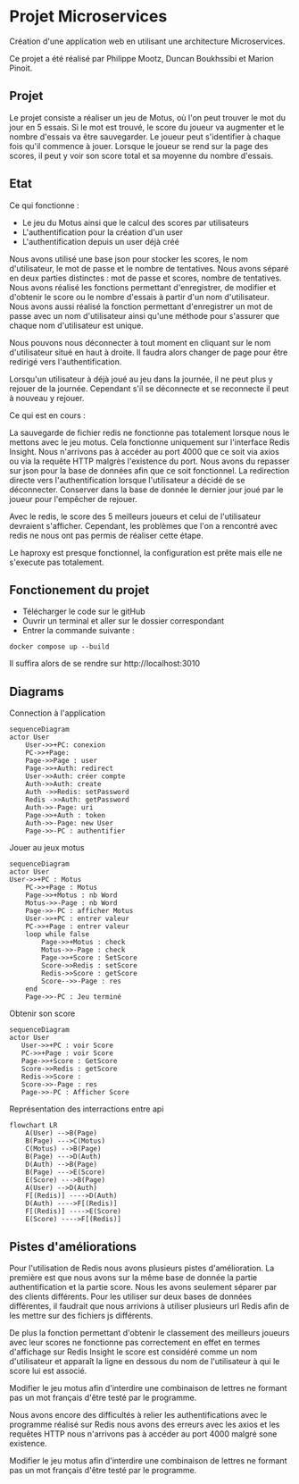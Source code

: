 # Projet Microservices
Création d'une application web en utilisant une architecture Microservices.

Ce projet a été réalisé par Philippe Mootz, Duncan Boukhssibi et Marion Pinoit.

## Projet

Le projet consiste a réaliser un jeu de Motus, où l'on peut trouver le mot du jour en 5 essais.
Si le mot est trouvé, le score du joueur va augmenter et le nombre d'essais va être sauvegarder.
Le joueur peut s'identifier à chaque fois qu'il commence à jouer.
Lorsque le joueur se rend sur la page des scores, il peut y voir son score total et sa moyenne du nombre d'essais.

## Etat

Ce qui fonctionne :

- Le jeu du Motus ainsi que le calcul des scores par utilisateurs
- L'authentification pour la création d'un user
- L'authentification depuis un user déjà créé


Nous avons utilisé une base json pour stocker les scores, le nom d'utilisateur, le mot de passe et le nombre de tentatives. Nous avons séparé en deux parties distinctes : mot de passe et scores, nombre de tentatives.
Nous avons réalisé les fonctions permettant d'enregistrer, de modifier et d'obtenir le score ou le nombre d'essais à partir d'un nom d'utilisateur. 
Nous avons aussi réalisé la fonction permettant d'enregistrer un mot de passe avec un nom d'utilisateur ainsi qu'une méthode pour s'assurer que chaque nom d'utilisateur est unique.

Nous pouvons nous déconnecter à tout moment en cliquant sur le nom d'utilisateur situé en haut à droite. Il faudra alors changer de page pour être redirigé vers l'authentification.

Lorsqu'un utilisateur à déjà joué au jeu dans la journée, il ne peut plus y rejouer de la journée. Cependant s'il se déconnecte et se reconnecte il peut à nouveau y rejouer.

Ce qui est en cours :


La sauvegarde de fichier redis ne fonctionne pas totalement lorsque nous le mettons avec le jeu motus. Cela fonctionne uniquement sur l'interface Redis Insight.
Nous n'arrivons pas à accéder au port 4000 que ce soit via axios ou via la requête HTTP malgrès l'existence du port.
Nous avons du repasser sur json pour la base de données afin que ce soit fonctionnel.
La redirection directe vers l'authentification lorsque l'utilisateur a décidé de se déconnecter.
Conserver dans la base de donnée le dernier jour joué par le joueur pour l'empêcher de rejouer.

Avec le redis, le score des 5 meilleurs joueurs et celui de l'utilisateur devraient s'afficher. Cependant, les problèmes que l'on a rencontré avec redis ne nous ont pas permis de réaliser cette étape.

Le haproxy est presque fonctionnel, la configuration est prête mais elle ne s'execute pas totalement.

## Fonctionement du projet

- Télécharger le code sur le gitHub
- Ouvrir un terminal et aller sur le dossier correspondant
- Entrer la commande suivante :
```shell
docker compose up --build
```

Il suffira alors de se rendre sur http://localhost:3010

## Diagrams

Connection à l'application
```mermaid
sequenceDiagram
actor User
    User->>+PC: conexion
    PC->>+Page: 
    Page->>Page : user
    Page->>+Auth: redirect
    User->>Auth: créer compte
    Auth->>Auth: create 
    Auth ->>Redis: setPassword
    Redis ->>Auth: getPassword
    Auth->>-Page: uri
    Page->>+Auth : token
    Auth->>-Page: new User
    Page->>-PC : authentifier
```

Jouer au jeux motus
```mermaid
sequenceDiagram
actor User
User->>+PC : Motus
    PC->>+Page : Motus
    Page->>+Motus : nb Word
    Motus->>-Page : nb Word
    Page->>-PC : afficher Motus
    User->>+PC : entrer valeur
    PC->>+Page : entrer valeur
    loop while false
        Page->>+Motus : check
        Motus->>-Page : check
        Page->>+Score : SetScore
        Score->>Redis : setScore
        Redis->>Score : getScore 
        Score-->>-Page : res
    end
    Page->>-PC : Jeu terminé
```

Obtenir son score
 ```mermaid
sequenceDiagram
actor User
    User->>+PC : voir Score
    PC->>+Page : voir Score 
    Page->>+Score : GetScore
    Score->>Redis : getScore
    Redis->>Score : 
    Score->>-Page : res
    Page->>-PC : Afficher Score
```

Représentation des interractions entre api
```mermaid
flowchart LR
    A(User) -->B(Page)
    B(Page) --->C(Motus)
    C(Motus) -->B(Page)
    B(Page) --->D(Auth)
    D(Auth) -->B(Page)
    B(Page) --->E(Score)
    E(Score) --->B(Page)
    A(User) -->D(Auth)
    F[(Redis)] ---->D(Auth)
    D(Auth) ---->F[(Redis)]
    F[(Redis)] ---->E(Score)
    E(Score) ---->F[(Redis)]
```

## Pistes d'améliorations

Pour l'utilisation de Redis nous avons plusieurs pistes d'amélioration. 
La première est que nous avons sur la même base de donnée la partie authentification et la partie score. Nous les avons seulement séparer par des clients différents. Pour les utiliser sur deux bases de données différentes, il faudrait que nous arrivions à utiliser plusieurs url Redis afin de les mettre sur des fichiers js différents.

De plus la fonction permettant d'obtenir le classement des meilleurs joueurs avec leur scores ne fonctionne pas correctement en effet en termes d'affichage sur Redis Insight le score est considéré comme un nom d'utilisateur et apparaît la ligne en dessous du nom de l'utilisateur à qui le score lui est associé.

Modifier le jeu motus afin d'interdire une combinaison de lettres ne formant pas un mot français d'être testé par le programme.

Nous avons encore des difficultés à relier les authentifications avec le programme réalisé sur Redis nous avons des erreurs avec les axios et les requêtes HTTP nous n'arrivons pas à accéder au port 4000 malgré sone existence.

Modifier le jeu motus afin d'interdire une combinaison de lettres ne formant pas un mot français d'être testé par le programme.
